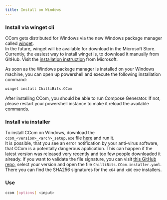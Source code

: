 ```yaml
---
title: Install on Windows
---
```


### Install via winget cli
CCom gets distributed for Windows via the new Windows package manager called [winget](https://github.com/microsoft/winget-cli). <br>
In the future, winget will be available for download in the Microsoft Store. Currently, the easiest way to install winget is, to download it manually from GitHub. Visit the [installation instruction](https://github.com/microsoft/winget-cli#installing-the-client) from Microsoft.

As soon as the Windows package manager is installed on your Windows machine, you can open up powershell and execute the following installation command: <br>
```sh
winget install ChilliBits.CCom
```
After installing CCom, you should be able to run Compose Generator. If not, please restart your powershell instance to make it reload the available commands.

### Install via installer
To install CCom on Windows, download the `ccom_<version>_<arch>_setup.exe` file [here](https://github.com/compose-generator/ccom/releases/latest) and run it. <br>
It is possible, that you see an error notification by your anti-virus software, that CCom is a potentally dangerous application. This can happen if the latest version was released very recently and too few people downloaded it already. If you want to validate the file signature, you can visit [this GitHub repo](https://github.com/microsoft/winget-pkgs/tree/master/manifests/c/ChilliBits/CCom), select your version and open the file `ChilliBits.CCom.installer.yaml`. There you can find the SHA256 signatures for the `x64` and `x86` exe installers.

### Use
```sh
ccom [options] <input>
```